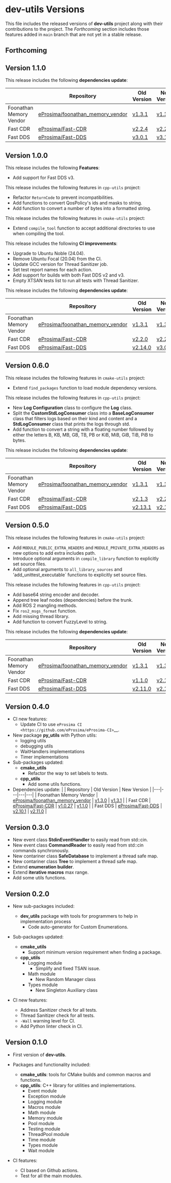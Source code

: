 # dev-utils Versions

This file includes the released versions of **dev-utils** project along with their contributions to the project.
The *Forthcoming* section includes those features added in `main` branch that are not yet in a stable release.

## Forthcoming

## Version 1.1.0

This release includes the following **dependencies update**:

|  | Repository | Old Version | New Version |
|---|---|---|---|
| Foonathan Memory Vendor | [eProsima/foonathan_memory_vendor](https://github.com/eProsima/foonathan_memory_vendor) | [v1.3.1](https://github.com/eProsima/foonathan_memory_vendor/releases/tag/v1.3.1) | [v1.3.1](https://github.com/eProsima/foonathan_memory_vendor/releases/tag/v1.3.1) |
| Fast CDR | [eProsima/Fast-CDR](https://github.com/eProsima/Fast-CDR) | [v2.2.4](https://github.com/eProsima/Fast-CDR/releases/tag/v2.2.4) | [v2.2.5](https://github.com/eProsima/Fast-CDR/releases/tag/v2.2.5) |
| Fast DDS | [eProsima/Fast-DDS](https://github.com/eProsima/Fast-DDS) | [v3.0.1](https://github.com/eProsima/Fast-DDS/releases/tag/v3.0.1) | [v3.1.0](https://github.com/eProsima/Fast-DDS/releases/tag/v3.1.0) |


## Version 1.0.0

This release includes the following **Features**:
* Add support for Fast DDS v3.

This release includes the following features in `cpp-utils` project:
* Refactor `ReturnCode` to prevent incompatibilities.
* Add functions to convert QosPolicy's ids and masks to string.
* Add function to convert a number of bytes into a formatted string.

This release includes the following features in `cmake-utils` project:
* Extend `compile_tool` function to accept additional directories to use when compiling the tool.

This release includes the following **CI improvements**:
* Upgrade to Ubuntu Noble (24.04).
* Remove Ubuntu Focal (20.04) from the CI.
* Update GCC version for Thread Sanitizer job.
* Set test report names for each action.
* Add support for builds with both Fast DDS v2 and v3.
* Empty XTSAN tests list to run all tests with Thread Sanitizer.

This release includes the following **dependencies update**:

|  | Repository | Old Version | New Version |
|---|---|---|---|
| Foonathan Memory Vendor | [eProsima/foonathan_memory_vendor](https://github.com/eProsima/foonathan_memory_vendor) | [v1.3.1](https://github.com/eProsima/foonathan_memory_vendor/releases/tag/v1.3.1) | [v1.3.1](https://github.com/eProsima/foonathan_memory_vendor/releases/tag/v1.3.1) |
| Fast CDR | [eProsima/Fast-CDR](https://github.com/eProsima/Fast-CDR) | [v2.2.0](https://github.com/eProsima/Fast-CDR/releases/tag/v2.2.0) | [v2.2.4](https://github.com/eProsima/Fast-CDR/releases/tag/v2.2.4) |
| Fast DDS | [eProsima/Fast-DDS](https://github.com/eProsima/Fast-DDS) | [v2.14.0](https://github.com/eProsima/Fast-DDS/releases/tag/v2.14.0) | [v3.0.1](https://github.com/eProsima/Fast-DDS/releases/tag/v3.0.1) |

## Version 0.6.0

This release includes the following features in `cmake-utils` project:
* Extend `find_packages` function to load module dependency versions.

This release includes the following features in `cpp-utils` project:
* New **Log Configuration** class to configure the **Log** class.
* Split the **CustomStdLogConsumer** class into a **BaseLogConsumer** class that filters logs based on their kind and content and a **StdLogConsumer** class that prints the logs through std.
* Add function to convert a string with a floating number followed by either the letters B, KB, MB, GB, TB, PB or KiB, MiB, GiB, TiB, PiB to bytes.

This release includes the following **dependencies update**:

|  | Repository | Old Version | New Version |
|---|---|---|---|
| Foonathan Memory Vendor | [eProsima/foonathan_memory_vendor](https://github.com/eProsima/foonathan_memory_vendor) | [v1.3.1](https://github.com/eProsima/foonathan_memory_vendor/releases/tag/v1.3.1) | [v1.3.1](https://github.com/eProsima/foonathan_memory_vendor/releases/tag/v1.3.1) |
| Fast CDR | [eProsima/Fast-CDR](https://github.com/eProsima/Fast-CDR) | [v2.1.3](https://github.com/eProsima/Fast-CDR/releases/tag/v2.1.3) | [v2.2.0](https://github.com/eProsima/Fast-CDR/releases/tag/v2.2.0) |
| Fast DDS | [eProsima/Fast-DDS](https://github.com/eProsima/Fast-DDS) | [v2.13.1](https://github.com/eProsima/Fast-DDS/releases/tag/v2.13.1) | [v2.14.0](https://github.com/eProsima/Fast-DDS/releases/tag/v2.14.0) |

## Version 0.5.0

This release includes the following features in `cmake-utils` project:
* Add `MODULE_PUBLIC_EXTRA_HEADERS` and `MODULE_PRIVATE_EXTRA_HEADERS` as new options to add extra includes path.
* Introduce optional arguments in `compile_library` function to explicitly set source files.
* Add optional arguments to `all_library_sources` and 'add_unittest_executable` functions to explicitly set source files.

This release includes the following features in `cpp-utils` project:
* Add base64 string encoder and decoder.
* Append tree leaf nodes (dependencies) before the trunk.
* Add ROS 2 mangling methods.
* Fix `ros2_msgs_format` function.
* Add missing thread library.
* Add function to convert FuzzyLevel to string.

This release includes the following **dependencies update**:

|  | Repository | Old Version | New Version |
|---|---|---|---|
| Foonathan Memory Vendor | [eProsima/foonathan_memory_vendor](https://github.com/eProsima/foonathan_memory_vendor) | [v1.3.1](https://github.com/eProsima/foonathan_memory_vendor/releases/tag/v1.3.1) | [v1.3.1](https://github.com/eProsima/foonathan_memory_vendor/releases/tag/v1.3.1) |
| Fast CDR | [eProsima/Fast-CDR](https://github.com/eProsima/Fast-CDR) | [v1.1.0](https://github.com/eProsima/Fast-CDR/releases/tag/v1.1.0) | [v2.1.3](https://github.com/eProsima/Fast-CDR/releases/tag/v2.1.3) |
| Fast DDS | [eProsima/Fast-DDS](https://github.com/eProsima/Fast-DDS) | [v2.11.0](https://github.com/eProsima/Fast-DDS/releases/tag/v2.11.0) | [v2.13.1](https://github.com/eProsima/Fast-DDS/releases/tag/v2.13.1) |

## Version 0.4.0

* CI new features:
  * Update CI to use `eProsima CI <https://github.com/eProsima/eProsima-CI>`__.
* New package **py_utils** with Python utils:
  * logging utils
  * debugging utils
  * WaitHandlers implementations
  * Timer implementations
* Sub-packages updated:
  * **cmake_utils**
    * Refactor the way to set labels to tests.
  * **cpp_utils**
    * Add some utils functions.
* Dependencies update:
    |  | Repository | Old Version | New Version |
    |---|---|---|---|
    | Foonathan Memory Vendor | [eProsima/foonathan_memory_vendor](https://github.com/eProsima/foonathan_memory_vendor) | [v1.3.0](https://github.com/eProsima/foonathan_memory_vendor/releases/tag/v1.3.0) | [v1.3.1](https://github.com/eProsima/foonathan_memory_vendor/releases/tag/v1.3.1) |
    | Fast CDR | [eProsima/Fast-CDR](https://github.com/eProsima/Fast-CDR) | [v1.0.27](https://github.com/eProsima/Fast-CDR/releases/tag/v1.0.27) | [v1.1.0](https://github.com/eProsima/Fast-CDR/releases/tag/v1.1.0) |
    | Fast DDS | [eProsima/Fast-DDS](https://github.com/eProsima/Fast-DDS) | [v2.10.1](https://github.com/eProsima/Fast-DDS/releases/tag/v2.10.1) | [v2.11.0](https://github.com/eProsima/Fast-DDS/releases/tag/v2.11.0) |

## Version 0.3.0

* New event class **StdinEventHandler** to easily read from std::cin.
* New event class **CommandReader** to easily read from std::cin commands synchronously.
* New contariner class **SafeDatabase** to implement a thread safe map.
* New contariner class **Tree** to implement a thread safe map.
* Extend **enumeration builder**.
* Extend **iterative macros** max range.
* Add some utils functions.

## Version 0.2.0

* New sub-packages included:
  * **dev_utils** package with tools for programmers to help in implementation process
    * Code auto-generator for Custom Enumerations.

* Sub-packages updated:
  * **cmake_utils**
    * Support minimum version requirement when finding a package.
  * **cpp_utils**
    * Logging module
      * Simplify and fixed TSAN issue.
    * Math module
      * New Random Manager class
    * Types module
      * New Singleton Auxiliary class

* CI new features:
  * Address Sanitizer check for all tests.
  * Thread Sanitizer check for all tests.
  * `-Wall` warning level for CI.
  * Add Python linter check in CI.

## Version 0.1.0

* First version of **dev-utils**.
* Packages and functionality included:
  * **cmake_utils**: tools for CMake builds and common macros and functions.
  * **cpp_utils**: C++ library for utilities and implementations.
    * Event module
    * Exception module
    * Logging module
    * Macros module
    * Math module
    * Memory module
    * Pool module
    * Testing module
    * ThreadPool module
    * Time module
    * Types module
    * Wait module

* CI features:
  * CI based on Github actions.
  * Test for all the main modules.
